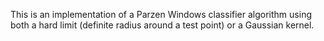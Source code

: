 This is an implementation of a Parzen Windows classifier algorithm using both a hard limit (definite radius around a test point) or a Gaussian kernel.
